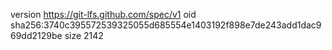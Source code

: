 version https://git-lfs.github.com/spec/v1
oid sha256:3740c395572539325055d685554e1403192f898e7de243add1dac969dd2129be
size 2142
